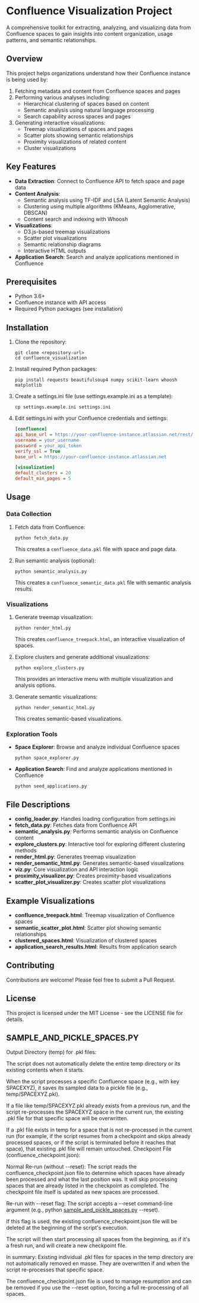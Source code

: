 
# Confluence Visualization Project

A comprehensive toolkit for extracting, analyzing, and visualizing data from Confluence spaces to gain insights into content organization, usage patterns, and semantic relationships.

## Overview

This project helps organizations understand how their Confluence instance is being used by:

1. Fetching metadata and content from Confluence spaces and pages
2. Performing various analyses including:
   - Hierarchical clustering of spaces based on content
   - Semantic analysis using natural language processing
   - Search capability across spaces and pages
3. Generating interactive visualizations:
   - Treemap visualizations of spaces and pages
   - Scatter plots showing semantic relationships
   - Proximity visualizations of related content
   - Cluster visualizations

## Key Features

- **Data Extraction**: Connect to Confluence API to fetch space and page data
- **Content Analysis**: 
  - Semantic analysis using TF-IDF and LSA (Latent Semantic Analysis)
  - Clustering using multiple algorithms (KMeans, Agglomerative, DBSCAN)
  - Content search and indexing with Whoosh
- **Visualizations**:
  - D3.js-based treemap visualizations
  - Scatter plot visualizations
  - Semantic relationship diagrams
  - Interactive HTML outputs
- **Application Search**: Search and analyze applications mentioned in Confluence

## Prerequisites

- Python 3.6+
- Confluence instance with API access
- Required Python packages (see installation)

## Installation

1. Clone the repository:
   ```
   git clone <repository-url>
   cd confluence_visualization
   ```

2. Install required Python packages:
   ```
   pip install requests beautifulsoup4 numpy scikit-learn whoosh matplotlib
   ```

3. Create a settings.ini file (use settings.example.ini as a template):
   ```
   cp settings.example.ini settings.ini
   ```

4. Edit settings.ini with your Confluence credentials and settings:
   ```ini
   [confluence]
   api_base_url = https://your-confluence-instance.atlassian.net/rest/api
   username = your_username
   password = your_api_token
   verify_ssl = True
   base_url = https://your-confluence-instance.atlassian.net

   [visualization]
   default_clusters = 20
   default_min_pages = 5
   ```

## Usage

### Data Collection

1. Fetch data from Confluence:
   ```
   python fetch_data.py
   ```
   This creates a `confluence_data.pkl` file with space and page data.

2. Run semantic analysis (optional):
   ```
   python semantic_analysis.py
   ```
   This creates a `confluence_semantic_data.pkl` file with semantic analysis results.

### Visualizations

1. Generate treemap visualization:
   ```
   python render_html.py
   ```
   This creates `confluence_treepack.html`, an interactive visualization of spaces.

2. Explore clusters and generate additional visualizations:
   ```
   python explore_clusters.py
   ```
   This provides an interactive menu with multiple visualization and analysis options.

3. Generate semantic visualizations:
   ```
   python render_semantic_html.py
   ```
   This creates semantic-based visualizations.

### Exploration Tools

- **Space Explorer**: Browse and analyze individual Confluence spaces
  ```
  python space_explorer.py
  ```

- **Application Search**: Find and analyze applications mentioned in Confluence
  ```
  python seed_applications.py
  ```

## File Descriptions

- **config_loader.py**: Handles loading configuration from settings.ini
- **fetch_data.py**: Fetches data from Confluence API
- **semantic_analysis.py**: Performs semantic analysis on Confluence content
- **explore_clusters.py**: Interactive tool for exploring different clustering methods
- **render_html.py**: Generates treemap visualization
- **render_semantic_html.py**: Generates semantic-based visualizations
- **viz.py**: Core visualization and API interaction logic
- **proximity_visualizer.py**: Creates proximity-based visualizations
- **scatter_plot_visualizer.py**: Creates scatter plot visualizations

## Example Visualizations

- **confluence_treepack.html**: Treemap visualization of Confluence spaces
- **semantic_scatter_plot.html**: Scatter plot showing semantic relationships
- **clustered_spaces.html**: Visualization of clustered spaces
- **application_search_results.html**: Results from application search

## Contributing

Contributions are welcome! Please feel free to submit a Pull Request.

## License

This project is licensed under the MIT License - see the LICENSE file for details.


## SAMPLE_AND_PICKLE_SPACES.PY

Output Directory (temp) for .pkl files:

The script does not automatically delete the entire temp directory or its existing contents when it starts.

When the script processes a specific Confluence space (e.g., with key SPACEXYZ), it saves its sampled data to a pickle file (e.g., temp/SPACEXYZ.pkl).

If a file like temp/SPACEXYZ.pkl already exists from a previous run, and the script re-processes the SPACEXYZ space in the current run, the existing .pkl file for that specific space will be overwritten.

If a .pkl file exists in temp for a space that is not re-processed in the current run (for example, if the script resumes from a checkpoint and skips already processed spaces, or if the script is terminated before it reaches that space), that existing .pkl file will remain untouched.
Checkpoint File (confluence_checkpoint.json):

Normal Re-run (without --reset):
The script reads the confluence_checkpoint.json file to determine which spaces have already been processed and what the last position was.
It will skip processing spaces that are already listed in the checkpoint as completed.
The checkpoint file itself is updated as new spaces are processed.

Re-run with --reset flag:
The script accepts a --reset command-line argument (e.g., python [sample_and_pickle_spaces.py](http://_vscodecontentref_/8) --reset).

If this flag is used, the existing confluence_checkpoint.json file will be deleted at the beginning of the script's execution.

The script will then start processing all spaces from the beginning, as if it's a fresh run, and will create a new checkpoint file.

In summary:
Existing individual .pkl files for spaces in the temp directory are not automatically removed en masse. They are overwritten if and when the script re-processes that specific space.

The confluence_checkpoint.json file is used to manage resumption and can be removed if you use the --reset option, forcing a full re-processing of all spaces.